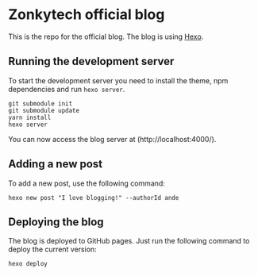 # Zonkytech official blog

This is the repo for the official blog. The blog is using [Hexo](https://hexo.io/).

## Running the development server

To start the development server you need to install the theme, npm dependencies and run `hexo server`.

```
git submodule init
git submodule update
yarn install
hexo server
```

You can now access the blog server at (http://localhost:4000/).

## Adding a new post

To add a new post, use the following command:

```
hexo new post "I love blogging!" --authorId ande
```

## Deploying the blog

The blog is deployed to GitHub pages. Just run the following command to deploy the current version:

```
hexo deploy
```
